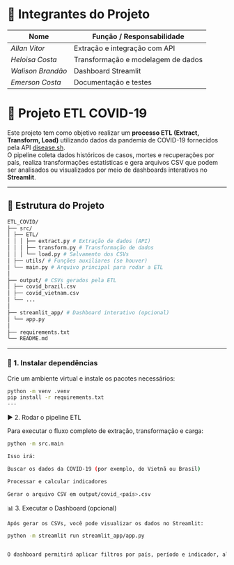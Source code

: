 # 👥 Integrantes do Projeto

| Nome               | Função / Responsabilidade          |
| ------------------ | ---------------------------------- |
| *Allan Vitor*      | Extração e integração com API      |
| *Heloisa Costa*    | Transformação e modelagem de dados |
| *Walison Brandão*  | Dashboard Streamlit                |
| *Emerson Costa*    | Documentação e testes              |


# 🦠 Projeto ETL COVID-19

Este projeto tem como objetivo realizar um **processo ETL (Extract, Transform, Load)** utilizando dados da pandemia de COVID-19 fornecidos pela API [disease.sh](https://disease.sh).  
O pipeline coleta dados históricos de casos, mortes e recuperações por país, realiza transformações estatísticas e gera arquivos CSV que podem ser analisados ou visualizados por meio de dashboards interativos no **Streamlit**.

---

## 🧩 Estrutura do Projeto
```bash
ETL_COVID/
├── src/
│ ├── ETL/
│ │ │ ├── extract.py # Extração de dados (API)
│ │ │ ├── transform.py # Transformação de dados
│ │ │ └── load.py # Salvamento dos CSVs
│ ├── utils/ # Funções auxiliares (se houver)
│ └── main.py # Arquivo principal para rodar a ETL
│
├── output/ # CSVs gerados pela ETL
│ ├── covid_brazil.csv
│ ├── covid_vietnam.csv
│ └── ...
│
├── streamlit_app/ # Dashboard interativo (opcional)
│ └── app.py
│
├── requirements.txt
└── README.md
```

---
### 🧰 1. Instalar dependências
Crie um ambiente virtual e instale os pacotes necessários:
```bash
python -m venv .venv
pip install -r requirements.txt
---
```
▶️ 2. Rodar o pipeline ETL

Para executar o fluxo completo de extração, transformação e carga:
```bash
python -m src.main

Isso irá:

Buscar os dados da COVID-19 (por exemplo, do Vietnã ou Brasil)

Processar e calcular indicadores

Gerar o arquivo CSV em output/covid_<país>.csv
```

📊 3. Executar o Dashboard (opcional)
```bash
Após gerar os CSVs, você pode visualizar os dados no Streamlit:

python -m streamlit run streamlit_app/app.py


O dashboard permitirá aplicar filtros por país, período e indicador, além de visualizar gráficos, tabelas e métricas-chave.
```

